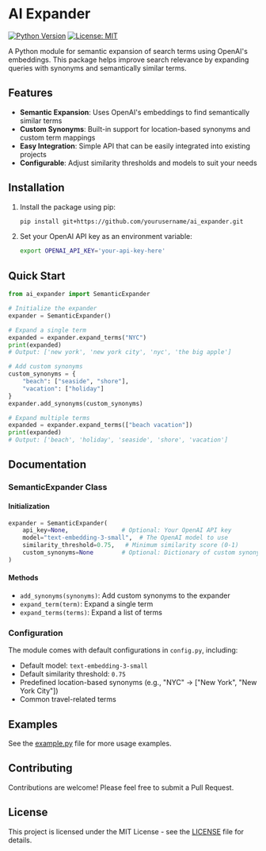 # AI Expander

[![Python Version](https://img.shields.io/badge/python-3.7%2B-blue.svg)](https://www.python.org/downloads/)
[![License: MIT](https://img.shields.io/badge/License-MIT-yellow.svg)](https://opensource.org/licenses/MIT)

A Python module for semantic expansion of search terms using OpenAI's embeddings. This package helps improve search relevance by expanding queries with synonyms and semantically similar terms.

## Features

- **Semantic Expansion**: Uses OpenAI's embeddings to find semantically similar terms
- **Custom Synonyms**: Built-in support for location-based synonyms and custom term mappings
- **Easy Integration**: Simple API that can be easily integrated into existing projects
- **Configurable**: Adjust similarity thresholds and models to suit your needs

## Installation

1. Install the package using pip:
   ```bash
   pip install git+https://github.com/yourusername/ai_expander.git
   ```

2. Set your OpenAI API key as an environment variable:
   ```bash
   export OPENAI_API_KEY='your-api-key-here'
   ```

## Quick Start

```python
from ai_expander import SemanticExpander

# Initialize the expander
expander = SemanticExpander()

# Expand a single term
expanded = expander.expand_terms("NYC")
print(expanded)
# Output: ['new york', 'new york city', 'nyc', 'the big apple']

# Add custom synonyms
custom_synonyms = {
    "beach": ["seaside", "shore"],
    "vacation": ["holiday"]
}
expander.add_synonyms(custom_synonyms)

# Expand multiple terms
expanded = expander.expand_terms(["beach vacation"])
print(expanded)
# Output: ['beach', 'holiday', 'seaside', 'shore', 'vacation']
```

## Documentation

### SemanticExpander Class

#### Initialization

```python
expander = SemanticExpander(
    api_key=None,               # Optional: Your OpenAI API key
    model="text-embedding-3-small",  # The OpenAI model to use
    similarity_threshold=0.75,   # Minimum similarity score (0-1)
    custom_synonyms=None        # Optional: Dictionary of custom synonyms
)
```

#### Methods

- `add_synonyms(synonyms)`: Add custom synonyms to the expander
- `expand_term(term)`: Expand a single term
- `expand_terms(terms)`: Expand a list of terms

### Configuration

The module comes with default configurations in `config.py`, including:

- Default model: `text-embedding-3-small`
- Default similarity threshold: `0.75`
- Predefined location-based synonyms (e.g., "NYC" → ["New York", "New York City"])
- Common travel-related terms

## Examples

See the [example.py](example.py) file for more usage examples.

## Contributing

Contributions are welcome! Please feel free to submit a Pull Request.

## License

This project is licensed under the MIT License - see the [LICENSE](LICENSE) file for details.
